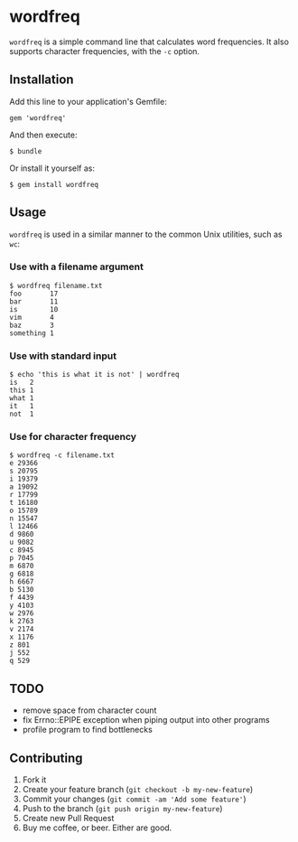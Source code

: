 # wordfreq

`wordfreq` is a simple command line that calculates word frequencies. 
It also supports character frequencies, with the `-c` option.

## Installation

Add this line to your application's Gemfile:

    gem 'wordfreq'

And then execute:

    $ bundle

Or install it yourself as:

    $ gem install wordfreq

## Usage

`wordfreq` is used in a similar manner to the common Unix utilities, such as `wc`:

### Use with a filename argument

    $ wordfreq filename.txt
    foo       17
    bar       11
    is        10
    vim       4
    baz       3
    something 1

### Use with standard input

    $ echo 'this is what it is not' | wordfreq
    is   2
    this 1
    what 1
    it   1
    not  1

### Use for character frequency

    $ wordfreq -c filename.txt
    e 29366
    s 20795
    i 19379
    a 19092
    r 17799
    t 16180
    o 15789
    n 15547
    l 12466
    d 9860
    u 9082
    c 8945
    p 7045
    m 6870
    g 6818
    h 6667
    b 5130
    f 4439
    y 4103
    w 2976
    k 2763
    v 2174
    x 1176
    z 801
    j 552
    q 529

## TODO
  
 - remove space from character count
 - fix Errno::EPIPE exception when piping output into other programs
 - profile program to find bottlenecks

## Contributing

1. Fork it
2. Create your feature branch (`git checkout -b my-new-feature`)
3. Commit your changes (`git commit -am 'Add some feature'`)
4. Push to the branch (`git push origin my-new-feature`)
5. Create new Pull Request
6. Buy me coffee, or beer. Either are good.
